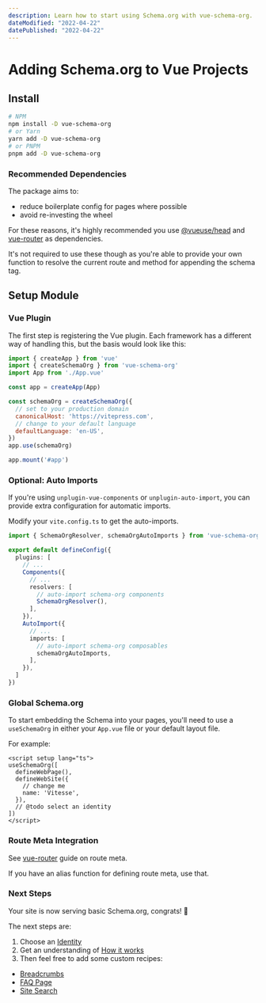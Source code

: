 ```yaml
---
description: Learn how to start using Schema.org with vue-schema-org.
dateModified: "2022-04-22"
datePublished: "2022-04-22"
---
```


#  <i-logos-vue class="text-25px" /> Adding Schema.org to Vue Projects

## Install

```bash
# NPM
npm install -D vue-schema-org
# or Yarn
yarn add -D vue-schema-org
# or PNPM
pnpm add -D vue-schema-org
```

### Recommended Dependencies

The package aims to:
- reduce boilerplate config for pages where possible
- avoid re-investing the wheel

For these reasons,
it's highly recommended
you use [@vueuse/head](https://github.com/vueuse/head) and [vue-router](https://router.vuejs.org/) as dependencies.

It's not required to use these though as you're able to provide your own function to resolve the current route and 
method for appending the schema tag.


## Setup Module

### Vue Plugin

The first step is registering the Vue plugin.
Each framework has a different way of handling this, but the basis would look like this:

```js main.js
import { createApp } from 'vue'
import { createSchemaOrg } from 'vue-schema-org'
import App from './App.vue'

const app = createApp(App)

const schemaOrg = createSchemaOrg({
  // set to your production domain  
  canonicalHost: 'https://vitepress.com',
  // change to your default language
  defaultLanguage: 'en-US',
})
app.use(schemaOrg)

app.mount('#app')
```


### Optional: Auto Imports

If you're using `unplugin-vue-components` or `unplugin-auto-import`, you can provide extra configuration for automatic imports.

Modify your `vite.config.ts` to get the auto-imports.

```ts vite.config.ts
import { SchemaOrgResolver, schemaOrgAutoImports } from 'vue-schema-org/vite'

export default defineConfig({
  plugins: [
    // ...
    Components({
      // ...
      resolvers: [
        // auto-import schema-org components  
        SchemaOrgResolver(),
      ],
    }),
    AutoImport({
      // ...
      imports: [
        // auto-import schema-org composables  
        schemaOrgAutoImports,
      ],
    }),
  ]
})
```

### Global Schema.org

To start embedding the Schema into your pages, you'll need to use a `useSchemaOrg` in either your `App.vue` file or your
default layout file.

For example:

```vue
<script setup lang="ts">
useSchemaOrg([
  defineWebPage(),
  defineWebSite({
    // change me
    name: 'Vitesse',
  }),
  // @todo select an identity
])
</script>
```

### Route Meta Integration

See [vue-router](https://router.vuejs.org/guide/advanced/meta.html#route-meta-fields) guide on route meta.

If you have an alias function for defining route meta, use that.

### Next Steps

Your site is now serving basic Schema.org, congrats! 🎉

The next steps are:
1. Choose an [Identity](/guide/guides/identity)
2. Get an understanding of [How it works](/guide/how-it-works)
3. Then feel free to add some custom recipes:

- [Breadcrumbs](/guide/recipes/breadcrumbs)
- [FAQ Page](/guide/recipes/faq)
- [Site Search](/guide/recipes/faq)
